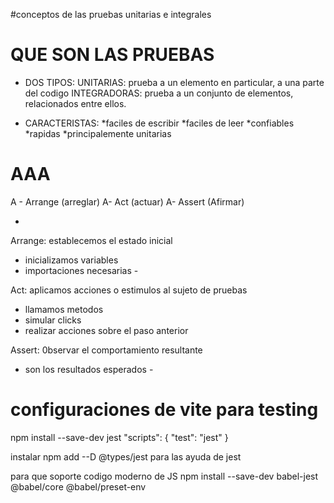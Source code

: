 #conceptos de las pruebas unitarias e integrales

# QUE SON LAS PRUEBAS

- DOS TIPOS:
 UNITARIAS:  prueba a un elemento en particular, a una parte del codigo
 INTEGRADORAS: prueba a un conjunto de elementos, relacionados entre ellos.

 - CARACTERISTAS:
  *faciles de escribir
  *faciles de leer 
  *confiables
  *rapidas
  *principalemente unitarias

  # AAA
  A - Arrange (arreglar)
  A- Act (actuar)
  A- Assert (Afirmar)

-
Arrange:
 establecemos el estado inicial
 - inicializamos variables
 - importaciones necesarias -

 Act:
 aplicamos acciones o estimulos al sujeto de pruebas
  - llamamos metodos
  - simular clicks
  - realizar acciones sobre el paso anterior

Assert:
0bservar el comportamiento resultante
 - son los resultados esperados -

 
 # configuraciones de vite para testing

 npm install --save-dev jest
  "scripts": {
    "test": "jest"
  }

  instalar npm add --D @types/jest para las ayuda de jest



para que soporte codigo moderno de JS
  npm install --save-dev babel-jest @babel/core @babel/preset-env 